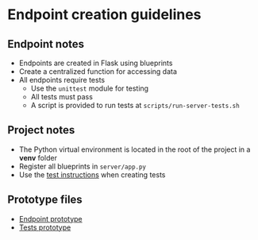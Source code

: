 # Endpoint creation guidelines

## Endpoint notes

- Endpoints are created in Flask using blueprints
- Create a centralized function for accessing data
- All endpoints require tests
    - Use the `unittest` module for testing
    - All tests must pass
    - A script is provided to run tests at `scripts/run-server-tests.sh`

## Project notes

- The Python virtual environment is located in the root of the project in a **venv** folder
- Register all blueprints in `server/app.py`
- Use the [test instructions](./python-tests.instructions.md) when creating tests

## Prototype files

- [Endpoint prototype](../../server/routes/games.py)
- [Tests prototype](../../server/tests/test_games.py)
